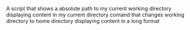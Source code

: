 A script that shows a absolute path to my current working directory
displaying content in my current directory
comand that changes working directory to home directory
displaying content in a long format
